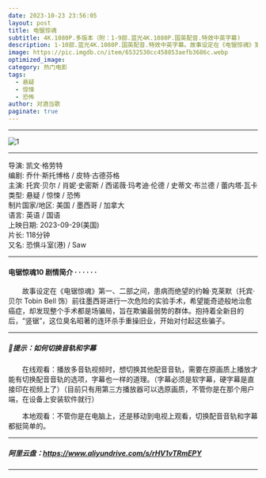 ```yaml
---
date: 2023-10-23 23:56:05
layout: post
title: 电锯惊魂
subtitle: 4K.1080P.多版本（附：1-9部.蓝光4K.1080P.国英配音.特效中英字幕)
description: 1-10部.蓝光4K.1080P.国英配音.特效中英字幕。故事设定在《电锯惊魂》第一、二部之间，患病而绝望的约翰·克莱默（托宾·贝尔 Tobin Bell 饰）前往墨西哥进行一次危险的实验手术，希望能奇迹般地治愈癌症...
image: https://pic.imgdb.cn/item/6532530cc458853aefb3686c.webp
optimized_image: 
category: 热门电影
tags:
  - 悬疑
  - 惊悚
  - 恐怖
author: 对酒当歌
paginate: true
---
```

---

![1](https://pic.imgdb.cn/item/65325360c458853aefb492ee.webp)

---

导演: 凯文·格劳特  
编剧: 乔什·斯托博格 / 皮特·古德芬格  
主演: 托宾·贝尔 / 肖妮·史密斯 / 西诺薇·玛考迪·伦德 / 史蒂文·布兰德 / 蕾内塔·瓦卡  
类型: 悬疑 / 惊悚 / 恐怖  
制片国家/地区: 美国 / 墨西哥 / 加拿大  
语言: 英语 / 国语  
上映日期: 2023-09-29(美国)  
片长: 118分钟  
又名: 恐惧斗室(港) / Saw  

---

#### 电锯惊魂10 剧情简介 · · · · · ·

　　故事设定在《电锯惊魂》第一、二部之间，患病而绝望的约翰·克莱默（托宾·贝尔 Tobin Bell 饰）前往墨西哥进行一次危险的实验手术，希望能奇迹般地治愈癌症，却发现整个手术都是场骗局，旨在欺骗最弱势的群体。抱持着全新目的后，“竖锯”，这位臭名昭著的连环杀手重操旧业，开始对付起这些骗子。

---

##### 🔔提示：如何切换音轨和字幕

　　在线观看：播放多音轨视频时，想切换其他配音音轨，需要在原画质上播放才能有切换配音音轨的选项，字幕也一样的道理。（字幕必须是软字幕，硬字幕是直接印在视频上了）（目前只有用第三方播放器可以选原画质，不管你是在那个用户端，在设备上安装软件就行）

　　本地观看：不管你是在电脑上，还是移动到电视上观看，切换配音音轨和字幕都挺简单的。

---

##### 阿里云盘：<https://www.aliyundrive.com/s/rHV1vTRmEPY>

---
